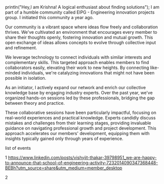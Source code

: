 
println("Hey,I am Krishna! A logical enthusiast about finding solutions");
I am part of a humble community called EIPG - Engineering innovation projects group. I initiated this community a year ago. 

Our community is a vibrant space where ideas flow freely and collaboration thrives. We've cultivated an environment that encourages every member to share their thoughts openly, fostering innovation and mutual growth. This open exchange of ideas allows concepts to evolve through collective input and refinement.

We leverage technology to connect individuals with similar interests and complementary skills. This targeted approach enables members to find collaborators easily, elevating their work to new heights. By connecting like-minded individuals, we're catalyzing innovations that might not have been possible in isolation.

As an initiator, I actively expand our network and enrich our collective knowledge base by engaging industry experts. Over the past year, we've organized hands-on sessions led by these professionals, bridging the gap between theory and practice.

These collaborative sessions have been particularly impactful, focusing on real-world experiences and practical knowledge. Experts candidly discuss mistakes and challenges from their learning stages, providing invaluable guidance on navigating professional growth and project development. This approach accelerates our members' development, equipping them with insights typically gained only through years of experience.








list  of  events 



1 https://www.linkedin.com/posts/vishvjit-thakar-39798951_we-are-happy-to-announce-that-school-of-engineering-activity-7232014090347368448-BEBh?utm_source=share&utm_medium=member_desktop

2


